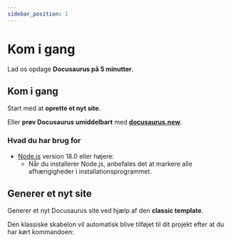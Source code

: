 ```yaml
---
sidebar_position: 1
---
```


# Kom i gang

Lad os opdage **Docusaurus på 5 minutter**.

## Kom i gang

Start med at **oprette et nyt site**.

Eller **prøv Docusaurus umiddelbart** med **[docusaurus.new](https://docusaurus.new)**.

### Hvad du har brug for

- [Node.js](https://nodejs.org/en/download/) version 18.0 eller højere:
  - Når du installerer Node.js, anbefales det at markere alle afhængigheder i installationsprogrammet.

## Generer et nyt site

Generer et nyt Docusaurus site ved hjælp af den **classic template**.

Den klassiske skabelon vil automatisk blive tilføjet til dit projekt efter at du har kørt kommandoen:
